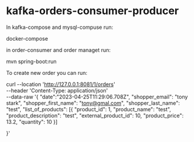 # kafka-orders-consumer-producer

In kafka-compose and mysql-compuse run:

docker-compose


in order-consumer and order managet run:

mvn spring-boot:run


To create new order you can run:

curl --location 'http://127.0.0.1:8081/1/orders' \
--header 'Content-Type: application/json' \
--data-raw '{
    "date":"2023-04-25T11:29:06.708Z",
    "shopper_email": "tony stark",
    "shopper_first_name": "tony@gmal.com",
    "shopper_last_name": "test",
    "list_of_products": [{
        "product_id": 1,
        "product_name": "test",
        "product_description": "test",
        "external_product_id": 10,
        "product_price": 13.2,
        "quantity": 10
    }]


}'

 
